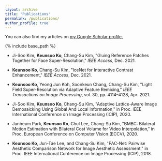 ```yaml
---
layout: archive
title: "Publications"
permalink: /publications/
author_profile: true
---
```


You can also find my articles on <u><a href="https://scholar.google.co.kr/citations?user=stpMbagAAAAJ&hl=ko">my Google Scholar profile</a>.</u>

{% include base_path %}

* Ji-Soo Kim, **Keunsoo Ko**, Chang-Su Kim, "Gluing Reference Patches Together for Face Super-Resolution," <i>IEEE Access</i>, Dec. 2021.

* **Keunsoo Ko**, Chang-Su Kim, "IceNet for Interactive Contrast Enhancement," <i>IEEE Access</i>, Dec. 2021.

* **Keunsoo Ko**, Yeong Jun Koh, Soonkeun Chang, Chang-Su Kim, "Light Field Super-Resolution via Adaptive Feature Remixing," <i>IEEE Transactions on Image Processing</i>, vol. 30, pp. 4114–4128, Apr. 2021.

* Ji-Soo Kim, **Keunsoo Ko**, Chang-Su Kim, "Adaptive Lattice-Aware Image Demosaicking Using Global And Local Information," in Proc. IEEE International Conference on Image Processing (ICIP), 2020.

* Junheum Park, **Keunsoo Ko**, Chul Lee, Chang-Su Kim, "BMBC: Bilateral Motion Estimation with Bilateral Cost Volume for Video Interpolation," in Proc. European Conference on Computer Vision (ECCV), 2020.

* **Keunsoo Ko**, Jun-Tae Lee, and Chang-Su Kim, "PAC-Net: Pairwise Aesthetic Comparison Network for Image Aesthetic Assessment," in Proc. IEEE International Conference on Image Processing (ICIP), 2018.
